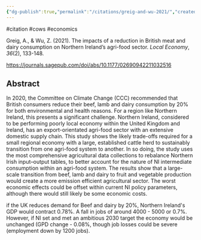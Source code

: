```yaml
---
{"dg-publish":true,"permalink":"/citations/greig-and-wu-2021/","created":"2024-04-24T17:12:47.000+01:00","updated":"2025-09-28T23:46:59.978+01:00"}
---
```


#citation #cows #economics 

Greig, A., & Wu, Z. (2021). The impacts of a reduction in British meat and dairy consumption on Northern Ireland’s agri-food sector. _Local Economy_, _36_(2), 133-148.

https://journals.sagepub.com/doi/abs/10.1177/02690942211032516

## Abstract
In 2020, the Committee on Climate Change (CCC) recommended that British consumers reduce their beef, lamb and dairy consumption by 20% for both environmental and health reasons. For a region like Northern Ireland, this presents a significant challenge. Northern Ireland, considered to be performing poorly local economy within the United Kingdom and Ireland, has an export-orientated agri-food sector with an extensive domestic supply chain. This study shows the likely trade-offs required for a small regional economy with a large, established cattle herd to sustainably transition from one agri-food system to another. In so doing, the study uses the most comprehensive agricultural data collections to rebalance Northern Irish input–output tables, to better account for the nature of NI intermediate consumption within an agri-food system. The results show that a large-scale transition from beef, lamb and dairy to fruit and vegetable production would create a more emission efficient agricultural sector. The worst economic effects could be offset within current NI policy parameters, although there would still likely be some economic costs.

if the UK reduces demand for Beef and dairy by 20%, Northern Ireland's GDP would contract 0.78%. A fall in jobs of around 4000 - 5000 or 0.7%. However, if NI set and met an ambitious 2030 target the economy would be unchanged (GPD change - 0.08%, though job losses could be severe (employment down by 1200 jobs). 